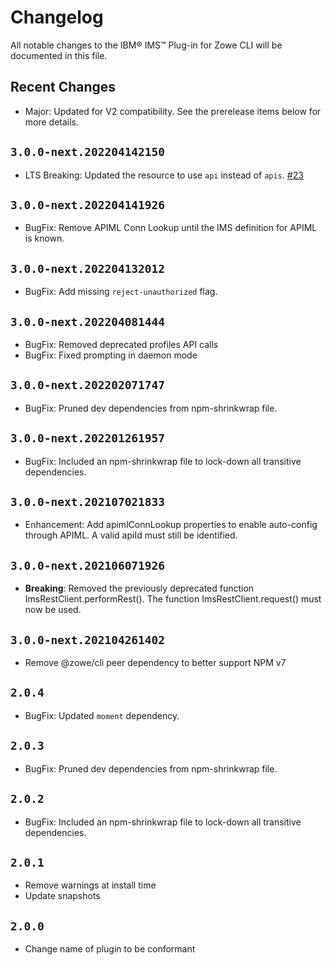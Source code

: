 # Changelog

All notable changes to the IBM® IMS™ Plug-in for Zowe CLI will be documented in this file.

## Recent Changes

- Major: Updated for V2 compatibility. See the prerelease items below for more details.

## `3.0.0-next.202204142150`

- LTS Breaking: Updated the resource to use `api` instead of `apis`. [#23](https://github.com/zowe/zowe-cli-ims-plugin/issues/23)

## `3.0.0-next.202204141926`

- BugFix: Remove APIML Conn Lookup until the IMS definition for APIML is known.

## `3.0.0-next.202204132012`

- BugFix: Add missing `reject-unauthorized` flag.

## `3.0.0-next.202204081444`

- BugFix: Removed deprecated profiles API calls
- BugFix: Fixed prompting in daemon mode

## `3.0.0-next.202202071747`

- BugFix: Pruned dev dependencies from npm-shrinkwrap file.

## `3.0.0-next.202201261957`

- BugFix: Included an npm-shrinkwrap file to lock-down all transitive dependencies.

## `3.0.0-next.202107021833`

- Enhancement: Add apimlConnLookup properties to enable auto-config through APIML. A valid apiId must still be identified.

## `3.0.0-next.202106071926`

- **Breaking**: Removed the previously deprecated function ImsRestClient.performRest(). The function ImsRestClient.request() must now be used.

## `3.0.0-next.202104261402`

- Remove @zowe/cli peer dependency to better support NPM v7

## `2.0.4`

- BugFix: Updated `moment` dependency.

## `2.0.3`

- BugFix: Pruned dev dependencies from npm-shrinkwrap file.

## `2.0.2`

- BugFix: Included an npm-shrinkwrap file to lock-down all transitive dependencies.

## `2.0.1`

- Remove warnings at install time
- Update snapshots

## `2.0.0`

- Change name of plugin to be conformant
